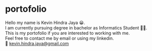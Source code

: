 # portofolio
Hello my name is Kevin Hindra Jaya :grinning:. <br/>
I am currently pursuing degree in bachelor as Informatics Student :student:. <br/>
This is my portofolio if you are interested to working with me.  <br/>
Feel free to contact me by email or using my linkedin.  <br/>
:email: kevin.hindra.jaya@gmail.com
